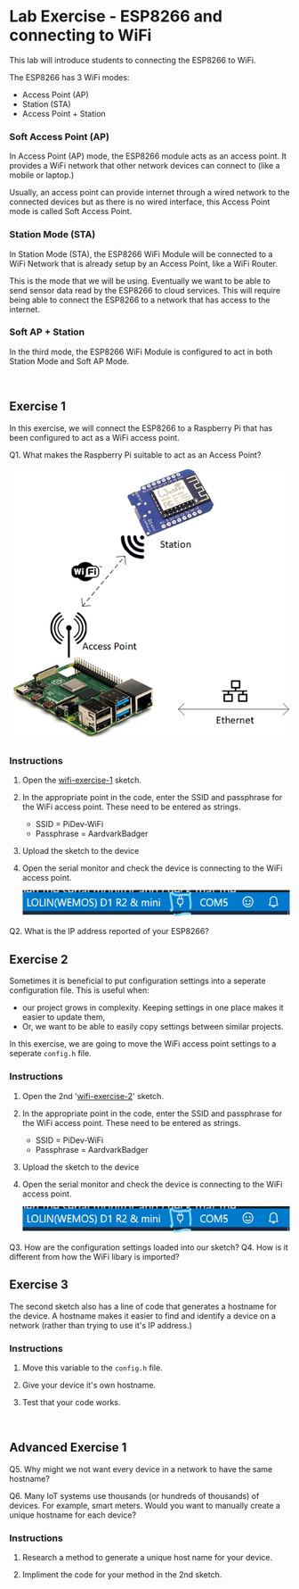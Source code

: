 # Lab Exercise - ESP8266 and connecting to WiFi

This lab will introduce students to connecting the ESP8266 to WiFi.

The ESP8266 has 3 WiFi modes:

* Access Point (AP)
* Station (STA)
* Access Point + Station

### Soft Access Point (AP)

In Access Point (AP) mode, the ESP8266 module acts as an access point. It provides a WiFi network that other network devices can connect to (like a mobile or laptop.)

Usually, an access point can provide internet through a wired network to the connected devices but as there is no wired interface, this Access Point mode is called Soft Access Point.

### Station Mode (STA)

In Station Mode (STA), the ESP8266 WiFi Module will be connected to a WiFi Network that is already setup by an Access Point, like a WiFi Router.

This is the mode that we will be using. Eventually we want to be able to send sensor data read by the ESP8266 to cloud services. This will require being able to connect the ESP8266 to a network that has access to the internet.

### Soft AP + Station

In the third mode, the ESP8266 WiFi Module is configured to act in both Station Mode and Soft AP Mode.

<br>

## Exercise 1

In this exercise, we will connect the ESP8266 to a Raspberry Pi that has been configured to act as a WiFi access point.

Q1. What makes the Raspberry Pi suitable to act as an Access Point?

![system diagram](assets/WiFi-Lab.png)

### Instructions

1. Open the [wifi-exercise-1](arduino/wifi-exercise-1/wifi-exercise-1.ino) sketch.

1. In the appropriate point in the code, enter the SSID and passphrase for the WiFi access point. These need to be entered as strings.

    * SSID = PiDev-WiFi
    * Passphrase = AardvarkBadger

1. Upload the sketch to the device

1. Open the serial monitor and check the device is connecting to the WiFi access point.

    ![serial monitor button](assets/serial-monitor-button.png)

Q2. What is the IP address reported of your ESP8266?

## Exercise 2

Sometimes it is beneficial to put configuration settings into a seperate configuration file. This is useful when:

* our project grows in complexity. Keeping settings in one place makes it easier to update them,
* Or, we want to be able to easily copy settings between similar projects.

In this exercise, we are going to move the WiFi access point settings to a seperate `config.h` file.

### Instructions

1. Open the 2nd '[wifi-exercise-2](arduino/wifi-exercise-2/wifi-exercise-2.ino)' sketch.

1. In the appropriate point in the code, enter the SSID and passphrase for the WiFi access point. These need to be entered as strings.

    * SSID = PiDev-WiFi
    * Passphrase = AardvarkBadger

1. Upload the sketch to the device

1. Open the serial monitor and check the device is connecting to the WiFi access point.

    ![serial monitor button](assets/serial-monitor-button.png)

Q3. How are the configuration settings loaded into our sketch?
Q4. How is it different from how the WiFi libary is imported?

## Exercise 3

The second sketch also has a line of code that generates a hostname for the device. A hostname makes it easier to find and identify a device on a network (rather than trying to use it's IP address.)

### Instructions

1. Move this variable to the `config.h` file.

1. Give your device it's own hostname.

1. Test that your code works.

<br>

## Advanced Exercise 1

Q5. Why might we not want every device in a network to have the same hostname?

Q6. Many IoT systems use thousands (or hundreds of thousands) of devices. For example, smart meters. Would you want to manually create a unique hostname for each device?

### Instructions

1. Research a method to generate a unique host name for your device.

1. Impliment the code for your method in the 2nd sketch.

